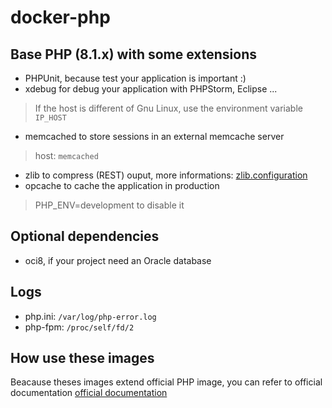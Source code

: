 # docker-php

## Base PHP (8.1.x) with some extensions

- PHPUnit, because test your application is important :)
- xdebug for debug your application with PHPStorm, Eclipse ...
> If the host is different of Gnu Linux, use the environment variable `IP_HOST`
- memcached to store sessions in an external memcache server
> host: `memcached`
- zlib to compress (REST) ouput, more informations: [zlib.configuration](http://php.net/manual/en/zlib.configuration.php#ini.zlib.output-compression)  
- opcache to cache the application in production
> PHP_ENV=development to disable it


## Optional dependencies

- oci8, if your project need an Oracle database

## Logs
- php.ini: `/var/log/php-error.log`
- php-fpm: `/proc/self/fd/2` 

## How use these images
Beacause theses images extend official PHP image, you can refer to official documentation [official documentation](https://hub.docker.com/_/php/) 
